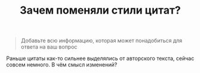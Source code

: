 ﻿---
title: "Зачем поменяли стили цитат?"
se.owner.user_id: 22836
se.owner.display_name: "4per"
se.owner.link: "https://ru.meta.stackoverflow.com/users/22836/4per"
se.link: "https://ru.meta.stackoverflow.com/questions/10227/%d0%97%d0%b0%d1%87%d0%b5%d0%bc-%d0%bf%d0%be%d0%bc%d0%b5%d0%bd%d1%8f%d0%bb%d0%b8-%d1%81%d1%82%d0%b8%d0%bb%d0%b8-%d1%86%d0%b8%d1%82%d0%b0%d1%82"
se.question_id: 10227
se.post_type: question
se.score: 8
---
<blockquote>
  <p>Добавьте всю информацию, которая может понадобиться для ответа на ваш вопрос</p>
</blockquote>

<p>Раньше цитаты как-то сильнее выделялись от авторского текста, сейчас совсем немного. В чём смысл изменений?</p>
